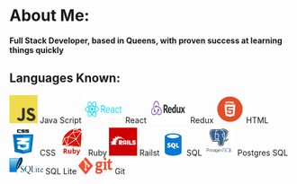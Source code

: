 <link rel="stylesheet" href="./style.css">

# About Me:

**Full Stack Developer, based in Queens, with proven success at learning things quickly**

## Languages Known:
<img class="code" src="images/js.png" height="50" width="50" alt="Java Script"> 
<span class="codet">Java Script</span>
<img class="code" src="images/react.png" height="50" width="70" alt="React">
<span class="codet">React</span>
<img class="code" src="images/redux.png" height="50" width="70">
<span class="codet">Redux</span>
<img class="code" src="images/html.png" height="50" width="50">
<span class="codet">HTML</span>
<img class="code" src="images/css.png" height="50" width="50">
<span class="codet">CSS</span>
<img class="code" src="images/ruby.png" height="50" width="50">
<span class="codet">Ruby</span>
<img class="code" src="images/rails.png" height="50" width="50">
<span class="codet">Railst</span>
<img class="code2" src="images/sql.png" height="40" width="40">
<span class="codet">SQL</span>
<img class="code" src="images/post.png" height="55" width="55">
<span class="codet">Postgres SQL</span>
<img class="code2" src="images/lite.png" height="30" width="60">
<span class="codet">SQL Lite</span>
<img class="code2" src="images/git.png" height="30" width="60">
<span class="codet">Git</span>



